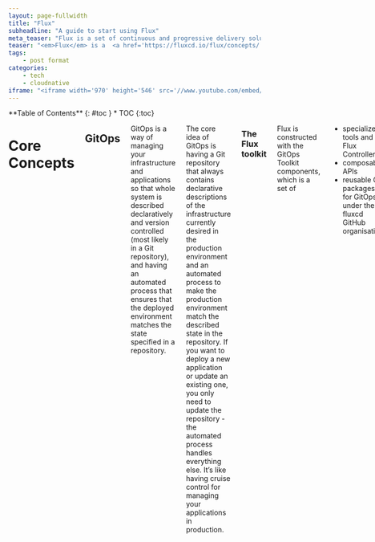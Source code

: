 ```yaml
---
layout: page-fullwidth
title: "Flux"
subheadline: "A guide to start using Flux"
meta_teaser: "Flux is a set of continuous and progressive delivery solutions for Kubernetes that are open and extensible."
teaser: "<em>Flux</em> is a  <a href='https://fluxcd.io/flux/concepts/'> Tool </a> for keeping Kubernetes clusters in sync with sources of configuration (like Git repositories), and automating updates to configuration when there is new code to deploy."
tags:
    - post format
categories:
    - tech
    - cloudnative
iframe: "<iframe width='970' height='546' src='//www.youtube.com/embed/WoHxoz_0ykI' frameborder='0' allowfullscreen></iframe>"
---
```

<!--more-->

<div class="row">
<div class="medium-4 medium-push-8 columns" markdown="1">
<div class="panel radius" markdown="1">
**Table of Contents**
{: #toc }
*  TOC
{:toc}
</div>
</div><!-- /.medium-4.columns -->

<div class="medium-8 medium-pull-4 columns" markdown="1">

# Core Concepts

## GitOps

GitOps is a way of managing your infrastructure and applications so that whole system is described declaratively and version controlled (most likely in a Git repository), and having an automated process that ensures that the deployed environment matches the state specified in a repository.

The core idea of GitOps is having a Git repository that always contains declarative descriptions of the infrastructure currently desired in the production environment and an automated process to make the production environment match the described state in the repository. If you want to deploy a new application or update an existing one, you only need to update the repository - the automated process handles everything else. It’s like having cruise control for managing your applications in production.

### The Flux toolkit
Flux is constructed with the GitOps Toolkit components, which is a set of

+ specialized tools and Flux Controllers
+ composable APIs
+ reusable Go packages for GitOps under the fluxcd GitHub organisation

for building Continuous Delivery on top of Kubernetes.” (Source: Taken from the Flux docs)

Below is a diagram that highlights how it all works together:
![Flux Structure](https://anaisurl.com/content/images/2022/04/Untitled.png)


### Push-based vs. Pull-based Deployments

There are two ways to implement the deployment strategy for GitOps: **Push-based** and **Pull-based** deployments. The difference between the two deployment types is how it is ensured, that the deployment environment actually resembles the desired infrastructure. When possible, the Pull-based approach should be preferred as it is considered the more secure and thus better practice to implement GitOps.

#### Push-based Deployments
The Push-based deployment strategy is implemented by popular CI/CD tools such as Jenkins, CircleCI, or Travis CI. The source code of the application lives inside the application repository along with the Kubernetes YAMLs needed to deploy the app. Whenever the application code is updated, the build pipeline is triggered, which builds the container images and finally the environment configuration repository is updated with new deployment descriptors.

Tip: You can also just store templates of the YAMLs in the application repository. When a new version is built, the template can be used to generate the YAML in the environment configuration repository.

![Push based ](https://www.gitops.tech/images/push.png)

Changes to the environment configuration repository trigger the deployment pipeline. This pipeline is responsible for applying all manifests in the environment configuration repository to the infrastructure. With this approach it is indispensable to provide credentials to the deployment environment. So the pipeline has god-mode enabled. In some use cases a Push-based deployment is inevitable when running an automated provisioning of cloud infrastructure. In such cases it is strongly recommended to utilize the fine-granular configurable authorization system of the cloud provider for more restrictive deployment permissions.

Another important thing to keep in mind when using this approach is that the deployment pipeline only is triggered when the environment repository changes. It can not automatically notice any deviations of the environment and its desired state. This means, it needs some way of monitoring in place, so that one can intervene if the environment doesn’t match what is described in the environment repository.

#### Pull-based Deployments

The Pull-based deployment strategy uses the same concepts as the push-based variant but differs in how the deployment pipeline works. Traditional CI/CD pipelines are triggered by an external event, for example when new code is pushed to an application repository. With the pull-based deployment approach, the operator is introduced. It takes over the role of the pipeline by continuously comparing the desired state in the environment repository with the actual state in the deployed infrastructure. Whenever differences are noticed, the operator updates the infrastructure to match the environment repository. Additionally the image registry can be monitored to find new versions of images to deploy.

![Pull Based](https://www.gitops.tech/images/pull.png)

Just like the push-based deployment, this variant updates the environment whenever the environment repository changes. However, with the operator, changes can also be noticed in the other direction. Whenever the deployed infrastructure changes in any way not described in the environment repository, these changes are reverted. This ensures that all changes are made traceable in the Git log, by making all direct changes to the cluster impossible.

This change in direction solves the problem of push-based deployments, where the environment is only updated when the environment repository is updated. However, this doesn’t mean you can completely do without any monitoring in place. Most operators support sending mails or Slack notifications if it can not bring the environment to the desired state for any reason, for example if it can not pull a container image. Additionally, you probably should set up monitoring for the operator itself, as there is no longer any automated deployment process without it.

The operator should always live in the same environment or cluster as the application to deploy. This prevents the god-mode, seen with the push-based approach, where credentials for doing deployments are known by the CI/CD pipeline. When the actual deploying instance lives inside the very same environment, no credentials need to be known by external services. The Authorization mechanism of the deployment platform in use can be utilized to restrict the permissions on performing deployments. This has a huge impact in terms of security. When using Kubernetes, RBAC configurations and service accounts can be utilized.

## Sources

A Source defines the origin of a repository containing the desired state of the system and the requirements to obtain it (e.g. credentials, version selectors). For example, the latest `1.x` tag available from a Git repository over SSH.

Sources produce an artifact that is consumed by other Flux components to perform actions, like applying the contents of the artifact on the cluster. A source may be shared by multiple consumers to deduplicate configuration and/or storage.

The origin of the source is checked for changes on a defined interval, if there is a newer version available that matches the criteria, a new artifact is produced.

All sources are specified as Custom Resources in a Kubernetes cluster, examples of sources are **GitRepository**,**OCIRepository**, **HelmRepository** and **Bucket** resources.

## Reconciliation

Reconciliation refers to ensuring that a given state (e.g. application running in the cluster, infrastructure) matches a desired state declaratively defined somewhere (e.g. a Git repository).

There are various examples of these in Flux:

+ `HelmRelease` reconciliation: ensures the state of the Helm release matches what is defined in the resource, performs a release if this is not the case (including revision changes of a HelmChart resource).

+ `Bucket` reconciliation: downloads and archives the contents of the declared bucket on a given interval and stores this as an artifact, records the observed revision of the artifact and the artifact itself in the status of resource.
+ `Kustomization` reconciliation: ensures the state of the application deployed on a cluster matches the resources defined in a Git or OCI repository or S3 bucket.

## Kustomization

The `Kustomization` custom resource represents a local set of Kubernetes resources (e.g. kustomize overlay) that Flux is supposed to reconcile in the cluster. The **reconciliation runs every five minutes** by default, but this can be changed with `.spec.interval`. If you make any changes to the cluster using `kubectl edit/patch/delete`, they will be promptly reverted. You either suspend the reconciliation or push your changes to a Git repository.

## Bootstrap

The process of **installing** the Flux components in a GitOps manner is called a `bootstrap`. The manifests are applied to the cluster, a **GitRepository** and **Kustomization** are created for the Flux components, then the manifests are pushed to an existing Git repository (or a new one is created). Flux can manage itself just as it manages other resources. The bootstrap is done using the flux CLI or using our Terraform Provider.

# Getting started with Flux

Firstly, install Flux [Doc](https://fluxcd.io/flux/installation/?ref=anaisurl.com#install-the-flux-cli)

Make sure to have your Git credentials:

```bash
export GITHUB_TOKEN=<your-token>
export GITHUB_USER=<your-username>
```

You can find the token within the following path https://github.com/settings/tokens

Next, ensure that you have access to your Kubernetes cluster through the CLI. I usually just check whether I have access to nodes:

```bash
kubectl get nodes
```
Then, check your cluster is compatible and ready for Flux:

```bash
flux check --pre
```
![flux check](https://anaisurl.com/content/images/2022/04/Screenshot-2022-04-08-at-15.19.21.png)

Next, we want to install Flux into our Kubernetes cluster, this is done with the Flux bootstrap command:

```bash
flux bootstrap github \\
  --owner=$GITHUB_USER \\
  --repository=flux-example \\
  --branch=main \\
  --path=./clusters/my-cluster \\
  --personal
```

This will create a namespace inside of your Kubernetes cluster where all the Flux resources are going to be installed. Additionally, a Git repository will be created in your linked account.

![Flux Check](https://anaisurl.com/content/images/2022/04/Screenshot-2022-04-08-at-16.04.51.png)
![Flux System](https://anaisurl.com/content/images/2022/04/Screenshot-2022-04-08-at-16.04.25.png)


## Installing the Starboard Helm Chart through Flux
Quick comment: 1 thing I really like about the Flux documentation is that it will show you the known way of doing things — for instance, if you want to deploy a Helm Chart, you will likely know how to deploy a Helm Chart without Flux. Thus, they show you that part first AND THEN they show you the new way for deploying the Helm Chart with Flux. This way, they build on your pre-existing schemas. Well done!

First, we need to create the namespace for Starboard

```bash
kubectl create ns starboard-system
```

Then we use the Flux client below, not the Helm client — the Helm client is just provided for reference in case you want to deploy a different Helm Chart.

- Helm client:

```bash
helm install starboard-operator aqua/starboard-operator \\
  --namespace starboard-system \\
  --create-namespace \\
  --set="trivy.ignoreUnfixed=true" \\
  --version 0.10.3
```

- Flux client:

```bash
flux create source helm starboard-operator --url <https://aquasecurity.github.io/helm-charts> --namespace starboard-system
flux create helmrelease starboard-operator --chart starboard-operator **\\**
  --source HelmRepository/starboard-operator **\\**
  --chart-version 0.10.3 **\\**
  --namespace starboard-system
```

![Flux Client](https://anaisurl.com/content/images/2022/04/Screenshot-2022-04-09-at-10.27.32.png)

However, we can also install Starboard through Flux by deploying the following Kubernetes manifests:

```yaml
apiVersion: source.toolkit.fluxcd.io/v1beta2
kind: HelmRepository
metadata:
  name: starboard-operator
  namespace: flux-system
spec:
  interval: 1m0s
  url: <https://aquasecurity.github.io/helm-charts/>

---
apiVersion: helm.toolkit.fluxcd.io/v2beta1
kind: HelmRelease
metadata:
  name: starboard-operator
  namespace: starboard-system
spec:
  chart:
    spec:
      chart: starboard-operator
      sourceRef:
        kind: HelmRepository
        name: starboard-operator
				namespace: flux-system
      version: 0.10.3
  interval: 1m0s
```

and then we can apply the manifests through kubectl:

```bash
kubectl apply -f helm-starboard.yaml
```

Next, we are going to deploy an Application through Flux that our Starboard Operator will monitor.

## Create an Application through Flux
We can ask Flux to manage our application. This can be done through several options, however, in this blog post, I am going to show you the imperative way and the declarative way.

### The declarative way

The imperative way of telling Flux to install our resources is through their bootstrap command:

```yaml
apiVersion: source.toolkit.fluxcd.io/v1beta2
kind: GitRepository
metadata:
  name: react-app
  namespace: flux-system
spec:
  interval: 1m
  url: <https://github.com/AnaisUrlichs/react-article-display>
  ref:
    branch: main
  ignore: |
    # exclude all
    /*
    # include charts directory
    !/manifests/
---
apiVersion: kustomize.toolkit.fluxcd.io/v1beta2
kind: Kustomization
metadata:
  name: react-app
  namespace: flux-system
spec:
  interval: 5m0s
  path: ./manifests
  prune: true
  sourceRef:
    kind: GitRepository
    name: react-app
  targetNamespace: app
```
This YAML manifest can then be deployed like any other Kubernetes resource:

```bash
kubectl apply -f ./application.yaml
```

### The imperative Way

In the imperative way, we are first going to set up the repository for Flux:

```bash
flux create source git react \\
    --url=https://github.com/AnaisUrlichs/react-article-display \\
    --branch=main
```

and then we are going to deploy the application by telling Flux the path to our Kubernetes manifests inside of the repository and how we want Flux to manage the repository:

```bash
flux create kustomization react-app \\
  --target-namespace=app \\
  --source=react \\
  --path="./manifests" \\
  --prune=true \\
  --interval=5m \\
```

Once set up, Starboard is already busy scanning not only our application but also our Flux-related resources for vulnerabilities:

![starBoard](https://anaisurl.com/content/images/2022/04/Screenshot-2022-04-09-at-11.05.31.png)

I think Flux is doing pretty well, with only one High vulnerability. This gives me higher confidence in using Flux.
